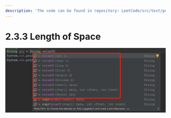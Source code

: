 ```yaml
---
description: 'The code can be found in repository: LeetCode/src/test/power/Power.java'
---
```


# 2.3.3 Length of Space



![](../../.gitbook/assets/image%20%285%29.png)

